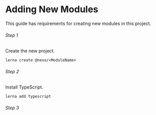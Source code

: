 # Adding New Modules
This guide has requirements for creating new modules in this project.

###### Step 1
Create the new project.
```
lerna create @nexo/<ModuleName>
```

###### Step 2
Install TypeScript.
```
lerna add typescript
```

###### Step 3

